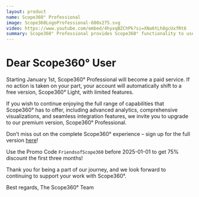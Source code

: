 ```yaml
---
layout: product
name: Scope360° Professional
image: Scope360LogoProfessional-600x275.svg
video: https://www.youtube.com/embed/4hyxqBZChPk?si=XNa6tLh8gcUxfRt6
summary: Scope360° Professional provides Scope360° functionality to users without the need for a enterprise config.
---
```


# Dear Scope360° User

Starting January 1st, Scope360° Professional will become a paid service. If no action is taken on your part, your account will automatically shift to a free version, Scope360° Light, with limited features.

If you wish to continue enjoying the full range of capabilities that Scope360° has to offer, including advanced analytics, comprehensive visualizations, and seamless integration features, we invite you to upgrade to our premium version, Scope360° Professional.

Don’t miss out on the complete Scope360° experience – sign up for the full version [here](/s360User.html)!

Use the Promo Code `FriendsofScope360` before 2025-01-01 to get 75% discount the first three months!

Thank you for being a part of our journey, and we look forward to continuing to support your work with Scope360°.

Best regards,
The Scope360° Team
